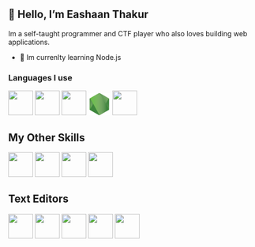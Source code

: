 ## 👋 Hello, I’m Eashaan Thakur
Im a self-taught programmer and CTF player who also loves building web applications.

- 🌱 Im currenlty learning Node.js

### Languages I use
<code><img src="https://raw.githubusercontent.com/yurijserrano/Github-Profile-Readme-Logos/master/others/html.svg" width="50" height="50"></code>
<code><img src="https://raw.githubusercontent.com/yurijserrano/Github-Profile-Readme-Logos/master/others/css.svg" width="50" height="50"></code>
<code><img src="https://raw.githubusercontent.com/yurijserrano/Github-Profile-Readme-Logos/master/programming%20languages/javascript.svg" width="50" height="50"></code>
<code><img src="https://raw.githubusercontent.com/github/explore/80688e429a7d4ef2fca1e82350fe8e3517d3494d/topics/nodejs/nodejs.png" width="45" height="45"></code>
<code><img src="https://raw.githubusercontent.com/yurijserrano/Github-Profile-Readme-Logos/master/databases/mongodb.svg" width="50" height="50"></code>

## My Other Skills
<code><img src="https://raw.githubusercontent.com/yurijserrano/Github-Profile-Readme-Logos/master/programming%20languages/bash.svg" width="50" height="50"></code>
<code><img src="https://raw.githubusercontent.com/yurijserrano/Github-Profile-Readme-Logos/master/cloud/heroku.svg" width="50" height="50"></code>
<code><img src="https://raw.githubusercontent.com/yurijserrano/Github-Profile-Readme-Logos/master/others/npm.svg" width="50" height="50"></code>
<code><img src="https://raw.githubusercontent.com/yurijserrano/Github-Profile-Readme-Logos/master/others/git.svg" width="50" height="50"></code>

## Text Editors 
<code><img src="https://raw.githubusercontent.com/yurijserrano/Github-Profile-Readme-Logos/master/text%20editors/sublime.svg" width="50" height="50"></code>
<code><img src="https://raw.githubusercontent.com/yurijserrano/Github-Profile-Readme-Logos/master/text%20editors/vscode.svg" width="50" height="50"></code>
<code><img src="" width="50" height="50"></code>
<code><img src="" width="50" height="50"></code>
<code><img src="" width="50" height="50"></code>


<!---
TH4KUR/TH4KUR is a ✨ special ✨ repository because its `README.md` (this file) appears on your GitHub profile.
You can click the Preview link to take a look at your changes.
--->
